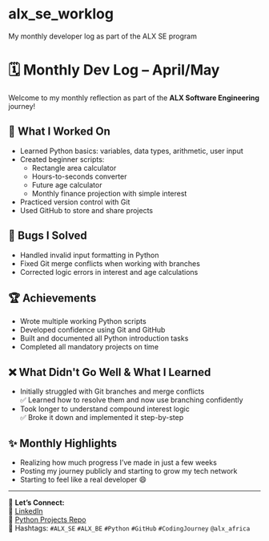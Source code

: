# alx_se_worklog
My monthly developer log as part of the ALX SE program

# 🗓️ Monthly Dev Log – April/May

Welcome to my monthly reflection as part of the **ALX Software Engineering** journey!

## 🚀 What I Worked On
- Learned Python basics: variables, data types, arithmetic, user input
- Created beginner scripts:
  - Rectangle area calculator
  - Hours-to-seconds converter
  - Future age calculator
  - Monthly finance projection with simple interest
- Practiced version control with Git
- Used GitHub to store and share projects

## 🐞 Bugs I Solved
- Handled invalid input formatting in Python
- Fixed Git merge conflicts when working with branches
- Corrected logic errors in interest and age calculations

## 🏆 Achievements
- Wrote multiple working Python scripts
- Developed confidence using Git and GitHub
- Built and documented all Python introduction tasks
- Completed all mandatory projects on time

## ❌ What Didn't Go Well & What I Learned
- Initially struggled with Git branches and merge conflicts  
  ✅ Learned how to resolve them and now use branching confidently  
- Took longer to understand compound interest logic  
  ✅ Broke it down and implemented it step-by-step

## ✨ Monthly Highlights
- Realizing how much progress I’ve made in just a few weeks
- Posting my journey publicly and starting to grow my tech network
- Starting to feel like a real developer 😄

---

📌 **Let’s Connect:**  
🔗 [LinkedIn](https://linkedin.com/in/michelle-ndirangu-219324206)  
📁 [Python Projects Repo](https://github.com/Michelle-567/alx_be_python)  
📌 Hashtags: `#ALX_SE` `#ALX_BE` `#Python` `#GitHub` `#CodingJourney` `@alx_africa`

